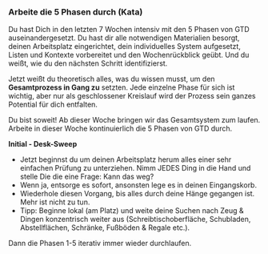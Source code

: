 ### Arbeite die 5 Phasen durch (Kata)

Du hast Dich in den letzten 7 Wochen intensiv mit den 5 Phasen von GTD auseinandergesetzt. Du hast dir alle notwendigen Materialien besorgt, deinen Arbeitsplatz eingerichtet, dein individuelles System aufgesetzt, Listen und Kontexte vorbereitet und den Wochenrückblick geübt. Und du weißt, wie du den nächsten Schritt identifizierst.

Jetzt weißt du theoretisch alles, was du wissen musst, um den **Gesamtprozess in Gang zu** setzten. Jede einzelne Phase für sich ist wichtig, aber nur als geschlossener Kreislauf wird der Prozess sein ganzes Potential für dich entfalten. 

Du bist soweit! Ab dieser Woche bringen wir das Gesamtsystem zum laufen. Arbeite in dieser Woche kontinuierlich die 5 Phasen von GTD durch.

**Initial - Desk-Sweep**

* Jetzt beginnst du um deinen Arbeitsplatz herum alles einer sehr einfachen Prüfung zu unterziehen. Nimm JEDES Ding in die Hand und stelle Die die eine Frage:  Kann das weg? 
* Wenn ja, entsorge es sofort, ansonsten lege es in deinen Eingangskorb. 
* Wiederhole diesen Vorgang, bis alles durch deine Hänge gegangen ist. Mehr ist nicht zu tun.
* Tipp: Beginne lokal (am Platz) und weite deine Suchen nach Zeug & Dingen konzentrisch weiter aus (Schreibtischoberfläche, Schubladen, Abstellflächen, Schränke, Fußböden & Regale etc.).

Dann die Phasen 1-5 iterativ immer wieder durchlaufen.
